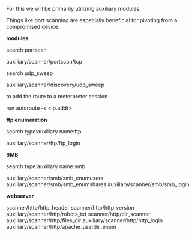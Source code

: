 For this we will be primarily utilizing auxiliary modules.

Things like port scanning are especially beneficial for pivoting from a compromised device.

**modules**

search portscan 

auxiliary/scanner/portscan/tcp

search udp_sweep

auxiliary/scanner/discovery/udp_sweep

to add the route to a meterpreter session

run autoroute -s <ip.addr>

**ftp enumeration**

search type:auxiliary name:ftp

auxiliary/scanner/ftp/ftp_login

**SMB**

search type:auxiliary name:smb

auxiliary/scanner/smb/smb_enumusers
auxiliary/scanner/smb/smb_enumshares
auxiliary/scanner/smb/smb_login

**webserver**

scanner/http/http_header
scanner/http/http_version
auxiliary/scanner/http/robots_txt
scanner/http/dir_scanner
auxiliary/scanner/http/files_dir
auxiliary/scanner/http/http_login
auxiliary/scanner/http/apache_userdir_enum
